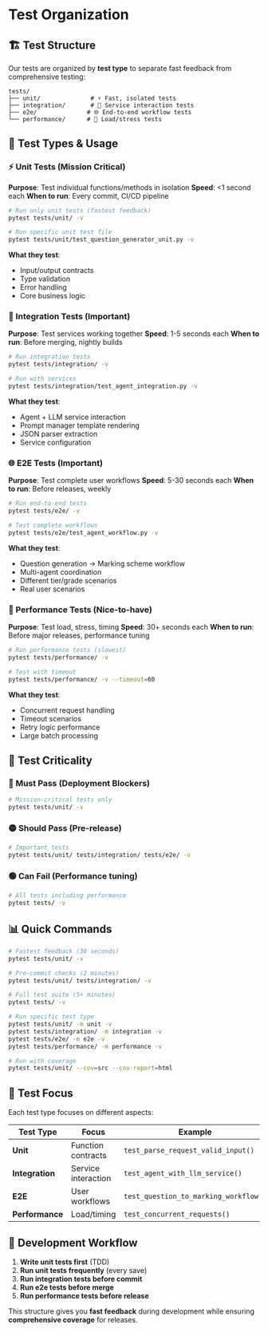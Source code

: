 # Test Organization

## 🏗️ Test Structure

Our tests are organized by **test type** to separate fast feedback from comprehensive testing:

```
tests/
├── unit/              # ⚡ Fast, isolated tests
├── integration/       # 🔗 Service interaction tests
├── e2e/              # 🌐 End-to-end workflow tests
└── performance/      # 🚀 Load/stress tests
```

## 🎯 Test Types & Usage

### ⚡ Unit Tests (Mission Critical)
**Purpose**: Test individual functions/methods in isolation
**Speed**: <1 second each
**When to run**: Every commit, CI/CD pipeline

```bash
# Run only unit tests (fastest feedback)
pytest tests/unit/ -v

# Run specific unit test file
pytest tests/unit/test_question_generator_unit.py -v
```

**What they test**:
- Input/output contracts
- Type validation
- Error handling
- Core business logic

### 🔗 Integration Tests (Important)
**Purpose**: Test services working together
**Speed**: 1-5 seconds each
**When to run**: Before merging, nightly builds

```bash
# Run integration tests
pytest tests/integration/ -v

# Run with services
pytest tests/integration/test_agent_integration.py -v
```

**What they test**:
- Agent + LLM service interaction
- Prompt manager template rendering
- JSON parser extraction
- Service configuration

### 🌐 E2E Tests (Important)
**Purpose**: Test complete user workflows
**Speed**: 5-30 seconds each
**When to run**: Before releases, weekly

```bash
# Run end-to-end tests
pytest tests/e2e/ -v

# Test complete workflows
pytest tests/e2e/test_agent_workflow.py -v
```

**What they test**:
- Question generation → Marking scheme workflow
- Multi-agent coordination
- Different tier/grade scenarios
- Real user scenarios

### 🚀 Performance Tests (Nice-to-have)
**Purpose**: Test load, stress, timing
**Speed**: 30+ seconds each
**When to run**: Before major releases, performance tuning

```bash
# Run performance tests (slowest)
pytest tests/performance/ -v

# Test with timeout
pytest tests/performance/ -v --timeout=60
```

**What they test**:
- Concurrent request handling
- Timeout scenarios
- Retry logic performance
- Large batch processing

## 🚨 Test Criticality

### 🔴 Must Pass (Deployment Blockers)
```bash
# Mission-critical tests only
pytest tests/unit/ -v
```

### 🟡 Should Pass (Pre-release)
```bash
# Important tests
pytest tests/unit/ tests/integration/ tests/e2e/ -v
```

### 🟢 Can Fail (Performance tuning)
```bash
# All tests including performance
pytest tests/ -v
```

## 📊 Quick Commands

```bash
# Fastest feedback (30 seconds)
pytest tests/unit/ -v

# Pre-commit checks (2 minutes)
pytest tests/unit/ tests/integration/ -v

# Full test suite (5+ minutes)
pytest tests/ -v

# Run specific test type
pytest tests/unit/ -m unit -v
pytest tests/integration/ -m integration -v
pytest tests/e2e/ -m e2e -v
pytest tests/performance/ -m performance -v

# Run with coverage
pytest tests/unit/ --cov=src --cov-report=html
```

## 🎯 Test Focus

Each test type focuses on different aspects:

| Test Type | Focus | Example |
|-----------|-------|---------|
| **Unit** | Function contracts | `test_parse_request_valid_input()` |
| **Integration** | Service interaction | `test_agent_with_llm_service()` |
| **E2E** | User workflows | `test_question_to_marking_workflow()` |
| **Performance** | Load/timing | `test_concurrent_requests()` |

## 🚀 Development Workflow

1. **Write unit tests first** (TDD)
2. **Run unit tests frequently** (every save)
3. **Run integration tests before commit**
4. **Run e2e tests before merge**
5. **Run performance tests before release**

This structure gives you **fast feedback** during development while ensuring **comprehensive coverage** for releases.
